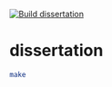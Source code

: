 [![Build dissertation](https://github.com/cderici/dissertation/actions/workflows/build.yml/badge.svg)](https://github.com/cderici/dissertation/actions/workflows/build.yml)


# dissertation

```sh
make
```
